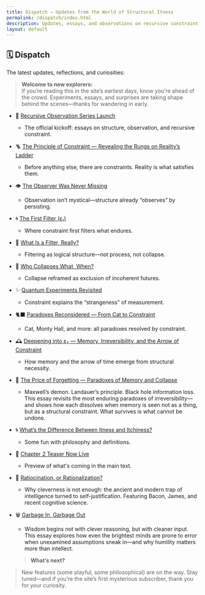 ```yaml
---
title: Dispatch — Updates from the World of Structural Itness
permalink: /dispatch/index.html
description: Updates, essays, and observations on recursive constraint, coherence, and the strange structures that persist. From the logic of filtering to quantum paradoxes—Dispatch explores what reality permits.
layout: default
---
```


## 🗓️ Dispatch

The latest updates, reflections, and curiosities:

> **Welcome to new explorers:**  
> If you’re reading this in the site’s earliest days, know you’re ahead of the crowd. Experiments, essays, and surprises are taking shape behind the scenes—thanks for wandering in early.

- 🧬 [Recursive Observation Series Launch](/dispatch/recursive-observation-series)
  - The official kickoff: essays on structure, observation, and recursive constraint.

- 🪜 [The Principle of Constraint — Revealing the Rungs on Reality’s Ladder](/dispatch/the_principle_of_constraint)
  - Before anything else, there are constraints. Reality is what satisfies them.

- 👁️ [The Observer Was Never Missing](/dispatch/the_observer_was_never_missing)
  - Observation isn’t mystical—structure already “observes” by persisting.

- 🌀 [The First Filter (ε₁)](/dispatch/the_first_filter)
  - Where constraint first filters what endures.

- 🧵 [What Is a Filter, Really?](/dispatch/what-is-a-filter-really)
  - Filtering as logical structure—not process, not collapse.

- 🌌 [Who Collapses What, When?](/dispatch/who_collapses)
  - Collapse reframed as exclusion of incoherent futures.

- ✨ [Quantum Experiments Revisited](/dispatch/quantum_experiments)
  - Constraint explains the “strangeness” of measurement.

- 🐈‍⬛ [Paradoxes Reconsidered — From Cat to Constraint](/dispatch/paradoxes_reconsidered)
  - Cat, Monty Hall, and more: all paradoxes resolved by constraint.

- 🕰️ [Deepening into ε₂ — Memory, Irreversibility, and the Arrow of Constraint](/dispatch/arrow_of_constraint)
  - How memory and the arrow of time emerge from structural necessity.
- 🧩 [The Price of Forgetting — Paradoxes of Memory and Collapse](/dispatch/price_of_forgetting)
  - Maxwell’s demon. Landauer’s principle. Black hole information loss. This essay revisits the most enduring paradoxes of irreversibility—and shows how each dissolves when memory is seen not as a thing, but as a structural constraint. What survives is what cannot be undone.

- 🌀 [What’s the Difference Between Itness and Itchiness?](/dispatch/itness-vs-itchiness)
  - Some fun with philosophy and definitions.

- 🧠 [Chapter 2 Teaser Now Live](/dispatch/ch2-teaser)
  - Preview of what's coming in the main text.

- 🦉 [Ratiocination, or Rationalization?](/dispatch/ratiocination_vs_rationalization)
  - Why cleverness is not enough: the ancient and modern trap of intelligence turned to self-justification. Featuring Bacon, James, and recent cognitive science.
- 🗑️ [Garbage In, Garbage Out](/dispatch/garbage_in_garbage_out)
  - Wisdom begins not with clever reasoning, but with cleaner input. This essay explores how even the brightest minds are prone to error when unexamined assumptions sneak in—and why humility matters more than intellect.
  
  > **What’s next?**  
> New features (some playful, some philosophical) are on the way. Stay tuned—and if you’re the site’s first mysterious subscriber, thank you for your curiosity.

